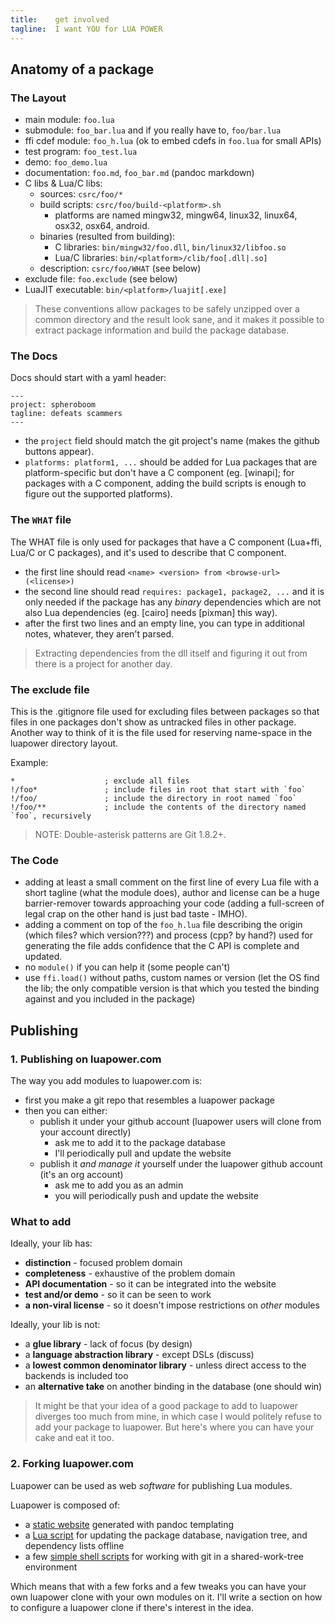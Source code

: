 ```yaml
---
title:    get involved
tagline:  I want YOU for LUA POWER
---
```


<div class="bg bg-i-want-you"></div>

## Anatomy of a package

### The Layout

  * main module: `foo.lua`
  * submodule: `foo_bar.lua` and if you really have to, `foo/bar.lua`
  * ffi cdef module: `foo_h.lua` (ok to embed cdefs in `foo.lua` for small APIs)
  * test program: `foo_test.lua`
  * demo: `foo_demo.lua`
  * documentation: `foo.md`, `foo_bar.md` (pandoc markdown)
  * C libs & Lua/C libs:
    * sources: `csrc/foo/*`
    * build scripts: `csrc/foo/build-<platform>.sh`
		* platforms are named mingw32, mingw64, linux32, linux64, osx32, osx64, android.
    * binaries (resulted from building):
	   * C libraries: `bin/mingw32/foo.dll`, `bin/linux32/libfoo.so`
	   * Lua/C libraries: `bin/<platform>/clib/foo[.dll|.so]`
	 * description: `csrc/foo/WHAT` (see below)
  * exclude file: `foo.exclude` (see below)
  * LuaJIT executable: `bin/<platform>/luajit[.exe]`

> These conventions allow packages to be safely unzipped over a common directory and the result look sane,
and it makes it possible to extract package information and build the package database.

### The Docs

Docs should start with a yaml header:

	---
	project: spheroboom
	tagline: defeats scammers
	---

  * the `project` field should match the git project's name (makes the github buttons appear).
  * `platforms: platform1, ...` should be added for Lua packages that are platform-specific
  but don't have a C component (eg. [winapi]; for packages with a C component, adding the build scripts is enough
  to figure out the supported platforms).

### The `WHAT` file

The WHAT file is only used for packages that have a C component (Lua+ffi, Lua/C or C packages),
and it's used to describe that C component.

  * the first line should read `<name> <version> from <browse-url> (<license>)`
  * the second line should read `requires: package1, package2, ...` and it is only needed if the package
  has any _binary_ dependencies which are not also Lua dependencies (eg. [cairo] needs [pixman] this way).
  * after the first two lines and an empty line, you can type in additional notes, whatever, they aren't parsed.

> Extracting dependencies from the dll itself and figuring it out from there is a project for another day.

### The exclude file

This is the .gitignore file used for excluding files between packages so that files in one packages don't show
as untracked files in other package. Another way to think of it is the file used for reserving name-space in the
luapower directory layout.

Example:

	*                    ; exclude all files
	!/foo*               ; include files in root that start with `foo`
	!/foo/               ; include the directory in root named `foo`
	!/foo/**             ; include the contents of the directory named `foo`, recursively

> NOTE: Double-asterisk patterns are Git 1.8.2+.

### The Code

  * adding at least a small comment on the first line of every Lua file with a short tagline (what the module does),
  author and license can be a huge barrier-remover towards approaching your code (adding a full-screen of legal
  crap on the other hand is just bad taste - IMHO).
  * adding a comment on top of the `foo_h.lua` file describing the origin (which files? which version???)
  and process (cpp? by hand?) used for generating the file adds confidence that the C API is complete and updated.
  * no `module()` if you can help it (some people can't)
  * use `ffi.load()` without paths, custom names or version (let the OS find the lib; the only compatible version
  is that which you tested the binding against and you included in the package)

## Publishing

### 1. Publishing on luapower.com

The way you add modules to luapower.com is:

  * first you make a git repo that resembles a luapower package
  * then you can either:
	 * publish it under your github account (luapower users will clone from your account directly)
	   * ask me to add it to the package database
		* I'll periodically pull and update the website
	 * publish it _and manage it_ yourself under the luapower github account (it's an org account)
	   * ask me to add you as an admin
		* you will periodically push and update the website

### What to add

Ideally, your lib has:

  * __distinction__ - focused problem domain
  * __completeness__ - exhaustive of the problem domain
  * __API documentation__ - so it can be integrated into the website
  * __test and/or demo__ - so it can be seen to work
  * __a non-viral license__ - so it doesn't impose restrictions on _other_ modules

Ideally, your lib is not:

  * a __glue library__ - lack of focus (by design)
  * a __language abstraction library__ - except DSLs (discuss)
  * a __lowest common denominator library__ - unless direct access to the backends is included too
  * an __alternative take__ on another binding in the database (one should win)

> It might be that your idea of a good package to add to luapower diverges too much from mine, in which case I would
politely refuse to add your package to luapower. But here's where you can have your cake and eat it too.

### 2. Forking luapower.com

Luapower can be used as web _software_ for publishing Lua modules.

Luapower is composed of:

  * a [static website][luapower-website] generated with pandoc templating
  * a [Lua script][luapower.lua] for updating the package database, navigation tree, and dependency lists offline
  * a few [simple shell scripts][luapower-git-src] for working with git in a shared-work-tree environment

Which means that with a few forks and a few tweaks you can have your own luapower
clone with your own modules on it. I'll write a section on how to configure a luapower clone
if there's interest in the idea.


[luapower-website]: https://github.com/luapower/luapower.github.io
[luapower.lua]:     https://github.com/luapower/luapower-git/blob/master/luapower.lua
[luapower-git-src]: https://github.com/luapower/luapower-git
